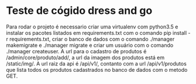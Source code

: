 # Teste de cógido dress and go

Para rodar o projeto é necessario criar uma virtualenv com python3.5 e instalar os pacotes listados em requirements.txt com o comando pip install -r requirements.txt, criar o banco de dados com o comando ./manager makemigrate e ./manager migrate e criar um usuário com o comando ./manager createuser.
A url para o cadastro de produtos é /admin/core/produto/add/, a url da imagem dos produtos está em /static/img/.
A url raiz da api é /api/v1/, contanto com a url /api/v1/produtos que lista todos os produtos cadastrados no banco de dados com o metodo GET.
